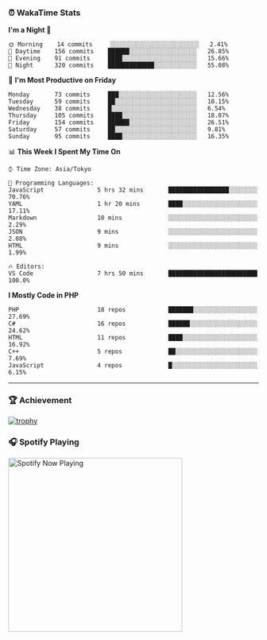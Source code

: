 ### ⏰ WakaTime Stats


<!--START_SECTION:waka-->
**I'm a Night 🦉** 

```text
🌞 Morning    14 commits     ░░░░░░░░░░░░░░░░░░░░░░░░░   2.41% 
🌆 Daytime    156 commits    ██████░░░░░░░░░░░░░░░░░░░   26.85% 
🌃 Evening    91 commits     ████░░░░░░░░░░░░░░░░░░░░░   15.66% 
🌙 Night      320 commits    █████████████░░░░░░░░░░░░   55.08%

```
📅 **I'm Most Productive on Friday** 

```text
Monday       73 commits     ███░░░░░░░░░░░░░░░░░░░░░░   12.56% 
Tuesday      59 commits     ██░░░░░░░░░░░░░░░░░░░░░░░   10.15% 
Wednesday    38 commits     █░░░░░░░░░░░░░░░░░░░░░░░░   6.54% 
Thursday     105 commits    ████░░░░░░░░░░░░░░░░░░░░░   18.07% 
Friday       154 commits    ██████░░░░░░░░░░░░░░░░░░░   26.51% 
Saturday     57 commits     ██░░░░░░░░░░░░░░░░░░░░░░░   9.81% 
Sunday       95 commits     ████░░░░░░░░░░░░░░░░░░░░░   16.35%

```


📊 **This Week I Spent My Time On** 

```text
⌚︎ Time Zone: Asia/Tokyo

💬 Programming Languages: 
JavaScript               5 hrs 32 mins       █████████████████░░░░░░░░   70.76% 
YAML                     1 hr 20 mins        ████░░░░░░░░░░░░░░░░░░░░░   17.11% 
Markdown                 10 mins             ░░░░░░░░░░░░░░░░░░░░░░░░░   2.29% 
JSON                     9 mins              ░░░░░░░░░░░░░░░░░░░░░░░░░   2.08% 
HTML                     9 mins              ░░░░░░░░░░░░░░░░░░░░░░░░░   1.99%

🔥 Editors: 
VS Code                  7 hrs 50 mins       █████████████████████████   100.0%

```

**I Mostly Code in PHP** 

```text
PHP                      18 repos            ███████░░░░░░░░░░░░░░░░░░   27.69% 
C#                       16 repos            ██████░░░░░░░░░░░░░░░░░░░   24.62% 
HTML                     11 repos            ████░░░░░░░░░░░░░░░░░░░░░   16.92% 
C++                      5 repos             ██░░░░░░░░░░░░░░░░░░░░░░░   7.69% 
JavaScript               4 repos             █░░░░░░░░░░░░░░░░░░░░░░░░   6.15%

```



<!--END_SECTION:waka-->

---

### 🏆 Achievement

[![trophy](https://github-profile-trophy.vercel.app/?username=Slime-hatena&theme=flat&no-bg=true&no-frame=true&column=8)](https://github.com/ryo-ma/github-profile-trophy)

### 🎧 Spotify Playing

[<img src="https://spotify-now-playing-slime-hatena.vercel.app/api/spotify-playing" alt="Spotify Now Playing" width="350" />](https://open.spotify.com/user/slime_hatena)

<!--
**Slime-hatena/Slime-hatena** is a ✨ _special_ ✨ repository because its `README.md` (this file) appears on your GitHub profile.

Here are some ideas to get you started:

- 🔭 I’m currently working on ...
- 🌱 I’m currently learning ...
- 👯 I’m looking to collaborate on ...
- 🤔 I’m looking for help with ...
- 💬 Ask me about ...
- 📫 How to reach me: ...
- 😄 Pronouns: ...
- ⚡ Fun fact: ...
-->
